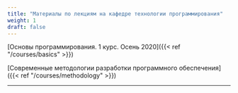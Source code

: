 ```yaml
---
title: "Материалы по лекциям на кафедре технологии программирования"
weight: 1
draft: false
---
```


[Основы программирования. 1 курс. Осень 2020]({{< ref "/courses/basics" >}})

[Современные методологии разработки программного обеспечения]({{< ref "/courses/methodology" >}})

---